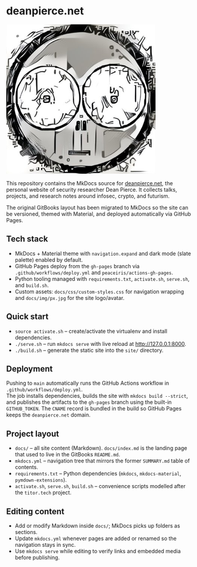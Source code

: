 # deanpierce.net

![Dean Pierce avatar](docs/img/px.jpg)

This repository contains the MkDocs source for [deanpierce.net](https://deanpierce.net), the personal website of security researcher Dean Pierce. It collects talks, projects, and research notes around infosec, crypto, and futurism.

The original GitBooks layout has been migrated to MkDocs so the site can be versioned, themed with Material, and deployed automatically via GitHub Pages.

## Tech stack

- MkDocs + Material theme with `navigation.expand` and dark mode (slate palette) enabled by default.
- GitHub Pages deploy from the `gh-pages` branch via `.github/workflows/deploy.yml` and `peaceiris/actions-gh-pages`.
- Python tooling managed with `requirements.txt`, `activate.sh`, `serve.sh`, and `build.sh`.
- Custom assets: `docs/css/custom-styles.css` for navigation wrapping and `docs/img/px.jpg` for the site logo/avatar.

## Quick start

- `source activate.sh` – create/activate the virtualenv and install dependencies.
- `./serve.sh` – run `mkdocs serve` with live reload at <http://127.0.0.1:8000>.
- `./build.sh` – generate the static site into the `site/` directory.

## Deployment

Pushing to `main` automatically runs the GitHub Actions workflow in `.github/workflows/deploy.yml`.  
The job installs dependencies, builds the site with `mkdocs build --strict`, and publishes the artifacts to the `gh-pages` branch using the built-in `GITHUB_TOKEN`. The `CNAME` record is bundled in the build so GitHub Pages keeps the `deanpierce.net` domain.

## Project layout

- `docs/` – all site content (Markdown). `docs/index.md` is the landing page that used to live in the GitBooks `README.md`.
- `mkdocs.yml` – navigation tree that mirrors the former `SUMMARY.md` table of contents.
- `requirements.txt` – Python dependencies (`mkdocs`, `mkdocs-material`, `pymdown-extensions`).
- `activate.sh`, `serve.sh`, `build.sh` – convenience scripts modelled after the `titor.tech` project.

## Editing content

- Add or modify Markdown inside `docs/`; MkDocs picks up folders as sections.
- Update `mkdocs.yml` whenever pages are added or renamed so the navigation stays in sync.
- Use `mkdocs serve` while editing to verify links and embedded media before publishing.
